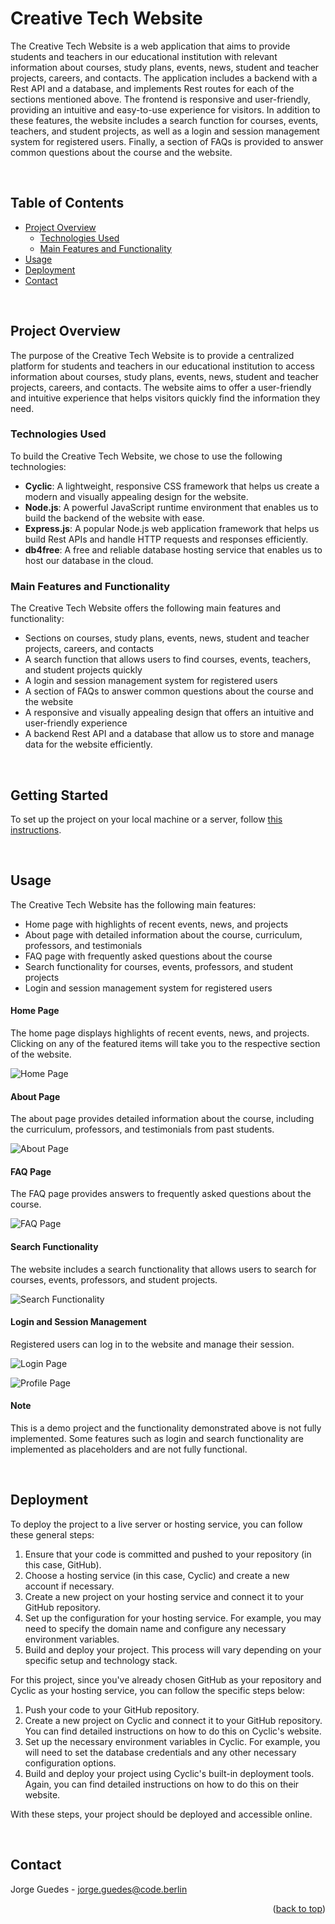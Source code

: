 # Creative Tech Website

The Creative Tech Website is a web application that aims to provide students and teachers in our educational institution with relevant information about courses, study plans, events, news, student and teacher projects, careers, and contacts. The application includes a backend with a Rest API and a database, and implements Rest routes for each of the sections mentioned above. The frontend is responsive and user-friendly, providing an intuitive and easy-to-use experience for visitors. In addition to these features, the website includes a search function for courses, events, teachers, and student projects, as well as a login and session management system for registered users. Finally, a section of FAQs is provided to answer common questions about the course and the website.

<br>

## Table of Contents

- [Project Overview](#project-overview)
  - [Technologies Used](#technologies-used)
  - [Main Features and Functionality](#main-features-and-functionality)
- [Usage](#usage)
- [Deployment](#deployment)
- [Contact](#contact)

<br>

## Project Overview

The purpose of the Creative Tech Website is to provide a centralized platform for students and teachers in our educational institution to access information about courses, study plans, events, news, student and teacher projects, careers, and contacts. The website aims to offer a user-friendly and intuitive experience that helps visitors quickly find the information they need.

### Technologies Used

To build the Creative Tech Website, we chose to use the following technologies:

- **Cyclic**: A lightweight, responsive CSS framework that helps us create a modern and visually appealing design for the website.
- **Node.js**: A powerful JavaScript runtime environment that enables us to build the backend of the website with ease.
- **Express.js**: A popular Node.js web application framework that helps us build Rest APIs and handle HTTP requests and responses efficiently.
- **db4free**: A free and reliable database hosting service that enables us to host our database in the cloud.

### Main Features and Functionality

The Creative Tech Website offers the following main features and functionality:

- Sections on courses, study plans, events, news, student and teacher projects, careers, and contacts
- A search function that allows users to find courses, events, teachers, and student projects quickly
- A login and session management system for registered users
- A section of FAQs to answer common questions about the course and the website
- A responsive and visually appealing design that offers an intuitive and user-friendly experience
- A backend Rest API and a database that allow us to store and manage data for the website efficiently.

<br>

## Getting Started

To set up the project on your local machine or a server, follow [this instructions](https://real-dove-handbag.cyclic.app/web_tutorials/instalation.html#set_database).

<br>

## Usage

The Creative Tech Website has the following main features:

- Home page with highlights of recent events, news, and projects
- About page with detailed information about the course, curriculum, professors, and testimonials
- FAQ page with frequently asked questions about the course
- Search functionality for courses, events, professors, and student projects
- Login and session management system for registered users

#### Home Page

The home page displays highlights of recent events, news, and projects. Clicking on any of the featured items will take you to the respective section of the website.

![Home Page]()

#### About Page

The about page provides detailed information about the course, including the curriculum, professors, and testimonials from past students.

![About Page]()

#### FAQ Page

The FAQ page provides answers to frequently asked questions about the course.

![FAQ Page]()

#### Search Functionality

The website includes a search functionality that allows users to search for courses, events, professors, and student projects.

![Search Functionality]()

#### Login and Session Management

Registered users can log in to the website and manage their session.

![Login Page]()

![Profile Page]()

#### Note

This is a demo project and the functionality demonstrated above is not fully implemented. Some features such as login and search functionality are implemented as placeholders and are not fully functional.

<br>

## Deployment

To deploy the project to a live server or hosting service, you can follow these general steps:

1. Ensure that your code is committed and pushed to your repository (in this case, GitHub).
2. Choose a hosting service (in this case, Cyclic) and create a new account if necessary.
3. Create a new project on your hosting service and connect it to your GitHub repository.
4. Set up the configuration for your hosting service. For example, you may need to specify the domain name and configure any necessary environment variables.
5. Build and deploy your project. This process will vary depending on your specific setup and technology stack.

For this project, since you've already chosen GitHub as your repository and Cyclic as your hosting service, you can follow the specific steps below:

1. Push your code to your GitHub repository.
2. Create a new project on Cyclic and connect it to your GitHub repository. You can find detailed instructions on how to do this on Cyclic's website.
3. Set up the necessary environment variables in Cyclic. For example, you will need to set the database credentials and any other necessary configuration options.
4. Build and deploy your project using Cyclic's built-in deployment tools. Again, you can find detailed instructions on how to do this on their website.

With these steps, your project should be deployed and accessible online.

<br>

## Contact

Jorge Guedes - jorge.guedes@code.berlin

<p align="right">(<a href="#top">back to top</a>)</p>
